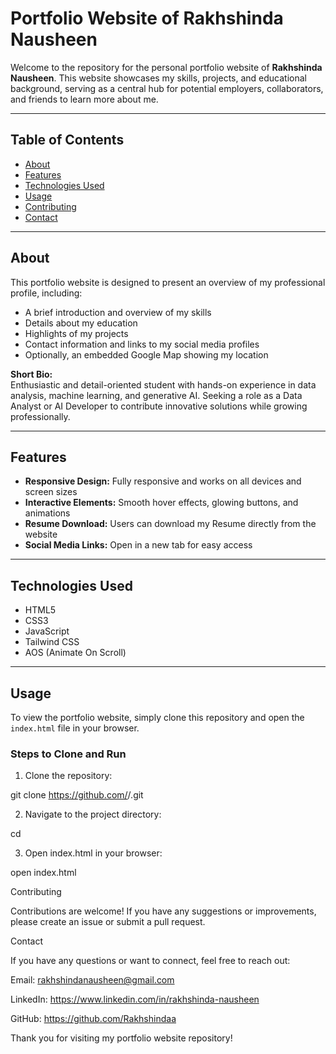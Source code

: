 # Portfolio Website of Rakhshinda Nausheen

Welcome to the repository for the personal portfolio website of **Rakhshinda Nausheen**. This website showcases my skills, projects, and educational background, serving as a central hub for potential employers, collaborators, and friends to learn more about me.

---

## Table of Contents
- [About](#about)
- [Features](#features)
- [Technologies Used](#technologies-used)
- [Usage](#usage)
- [Contributing](#contributing)
- [Contact](#contact)

---

## About
This portfolio website is designed to present an overview of my professional profile, including:

- A brief introduction and overview of my skills  
- Details about my education  
- Highlights of my projects  
- Contact information and links to my social media profiles  
- Optionally, an embedded Google Map showing my location  

**Short Bio:**  
Enthusiastic and detail-oriented student with hands-on experience in data analysis, machine learning, and generative AI. Seeking a role as a Data Analyst or AI Developer to contribute innovative solutions while growing professionally.

---

## Features
- **Responsive Design:** Fully responsive and works on all devices and screen sizes  
- **Interactive Elements:** Smooth hover effects, glowing buttons, and animations  
- **Resume Download:** Users can download my Resume directly from the website  
- **Social Media Links:** Open in a new tab for easy access  


---

## Technologies Used
- HTML5  
- CSS3  
- JavaScript  
- Tailwind CSS  
- AOS (Animate On Scroll)  


---

## Usage
To view the portfolio website, simply clone this repository and open the `index.html` file in your browser.

### Steps to Clone and Run
1. Clone the repository:

git clone https://github.com/<your-username>/<your-portfolio-repo>.git 

2. Navigate to the project directory:

cd <your-portfolio-repo>

3. Open index.html in your browser:

open index.html

Contributing

Contributions are welcome! If you have any suggestions or improvements, please create an issue or submit a pull request.

Contact

If you have any questions or want to connect, feel free to reach out:

Email: rakhshindanausheen@gmail.com

LinkedIn: https://www.linkedin.com/in/rakhshinda-nausheen

GitHub: https://github.com/Rakhshindaa

Thank you for visiting my portfolio website repository!
